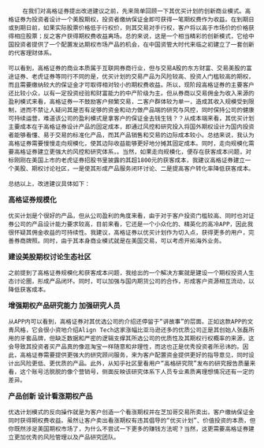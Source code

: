        在我们对高格证券提出改进建议之前，先来简单回顾一下其优买计划的创新商业模式。高格证券为投资者设计一个美股期权，投资者缴纳保证金即可获得一笔期权费作为收益。在到期日或到期日前，如果实际股票价格低于行权价，则其交易对手行权，客户将以高于市场价的价格获得相应股票；反之客户获得期权费收益离场。总的来说，这是一个相当精彩的创新模式，它给中国投资者提供了一个配置发达期权市场产品的机会，在中国资管大时代来临之初建立了一套创新的代客理财体系。

    可以看到，高格证券的商业本质属于互联网券商行业，但与交易A股的东方财富、交易美股的富途证券、老虎证券等同行不同的是，优买计划的交易产品为风险较高、投资人门槛较高的期权，而且需要缴纳较大的保证金才可取得相对较小的期权费收益。所以，现阶段高格证券的主要客户还比较小众，以有一定投资经验和财富能力的中产阶级为主。但从券商以交易佣金为收入来源的盈利模式来看，高格证券一不鼓励客户频繁交易，二客户群体较为单一，造成其收入规模受到限制，进而不禁让人疑问其是否有足够的资金和动力做产品端的研究与风控，同时保持公司的健康可持续运营，难道该公司的盈利模式是拿客户的保证金去钱生钱？？从成本端来看，其优买计划主要成本在于高格证券设计产品的固定成本，即通过风控和研究投入将国外期权设计为国内投资者能够看懂、易于交易的标准化产品，而其产品销售和交易的边际成本较小。总结来说，我认为高格证券需要慢慢走向规模化，使其边际收益能够更好地分摊其固定成本。同时，走向规模化需要高格证券建立更强大的风控和研究体系，。当然，如果走向规模化，便存在获客成本问题，对标刚刚在美国上市的老虎证券招股书里披露的其超1800元的获客成本，我建议高格证券建立一个美股、期权讨论社区，一是使其形成产品服务闭环讨论、二是提高客户转化率降低获客成本。

    总结以上，改进建议具体如下：

**高格证券规模化**

    优买计划是个很好的产品，但从公司盈利的角度来看，由于对于客户投资门槛较高、同时也对证券公司的产品设计能力要求较高，目前来看，它还是一个小众化的、精英化的高冷APP，因此我很怀疑其佣金收益的可持续性。我建议，高格证券以优买计划作为切入点，获得更多的用户，完善券商牌照。同时，由于其本身商业模式就是在美国交易，可以考虑开拓海外业务。

**建设美股期权讨论生态社区**

    之前提到了高格证券规模化和获客成本问题，我给出的一个解决方案就是建设一个期权投资人生态讨论圈，形成产品闭环。同时，可以加强与国内期货公司的合作，形成客户资源相互流动，以降低获客成本。

**增强期权产品研究能力 加强研究人员**

    从APP内可以看到，高格证券对其优选公司的介绍还停留于“讲故事”的层面。正如这款APP的文青风格，它会很小资地介绍Align Tech这家涨幅比亚马逊还多的优质公司正是其创始人张磊所用的牙套品牌，但缺乏数据和严密的逻辑支撑其所选公司的优质性及其期权行权概率的来源，这会导致其投资者买产品真的像逛淘宝一样随意和非理性，而这也正是优秀投资者所忌讳的。因此，高格证券需要提供更强大的研究顾问服务，来为客户配置资金提供更好的指导意见，同时设计出风险更低、更优质的产品。此外，从知乎社区里看用户“高格研究院”发布的研究报告质量来看，这个账号活脱脱的像个营销号，侧面反映该研究体系下人员专业素质离理想情况还有一定的差异。

**产品创新 设计看涨期权产品**

    优选计划模式的反向操作就是为客户创造一个看涨期权并在芝加哥交易所卖出，客户缴纳保证金同时获得期权费收益。虽然让客户卖出看涨期权有违其倡导的“优买计划”、价值投资的本质，但你既然涉足美国期权市场了，为什么不尝试一下更多的赚钱方法呢？当然，这更需要高格证券建立更加优秀的风险管理以及产品研究团队。